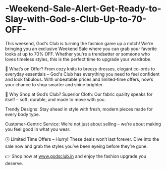 # -Weekend-Sale-Alert-Get-Ready-to-Slay-with-God-s-Club-Up-to-70-OFF-

This weekend, God's Club is turning the fashion game up a notch! We're bringing you an exclusive Weekend Sale where you can grab your favorite looks at up to 70% OFF. Whether you're a trendsetter or someone who loves timeless styles, this is the perfect time to upgrade your wardrobe.

🌟 What’s on Offer?
From cozy knits to breezy dresses, elegant co-ords to everyday essentials – God's Club has everything you need to feel confident and look fabulous. With unbeatable prices and limited-time offers, now’s your chance to shop smarter and shine brighter.

👗 Why Shop at God’s Club?
Superior Cloth: Our fabric quality speaks for itself – soft, durable, and made to move with you.

Trendy Designs: Stay ahead in style with fresh, modern pieces made for every body type.

Customer-Centric Service: We’re not just about selling – we’re about making you feel good in what you wear.

🕒 Limited Time Offers – Hurry!
These deals won’t last forever. Dive into the sale now and grab the styles you’ve been eyeing before they’re gone.

👉 Shop now at www.godsclub.in and enjoy the fashion upgrade you deserve.

